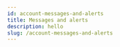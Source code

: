 ```yaml
---
id: account-messages-and-alerts
title: Messages and alerts
description: hello
slug: /account-messages-and-alerts
---
```

